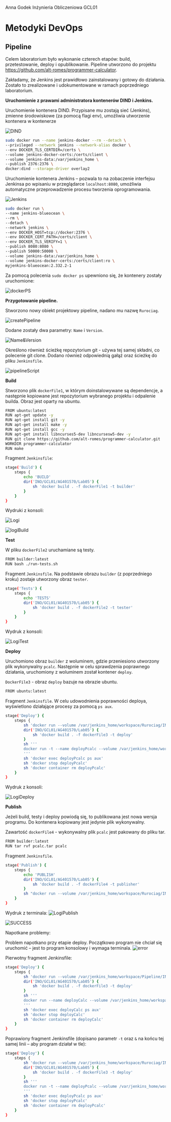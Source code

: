 Anna Godek
Inżynieria Obliczeniowa
GCL01

# Metodyki DevOps

## Pipeline

Celem laboratorium było wykonanie czterech etapów: build, przetestowanie, deploy i opublikowanie. Pipeline utworzono do projektu https://github.com/alt-romes/programmer-calculator.

Zakładamy, że Jenkins jest prawidłowo zainstalowany i gotowy do działania. Zostało to zrealizowane i udokumentowane w ramach poprzedniego laboratorium.

**Uruchomienie z prawami administratora kontenerów DIND i Jenkins.**

Uruchomienie kontenera DIND. Przypisane mu zostają sieć (Jenkins), zmienne środowiskowe (za pomocą flagi env), umożliwia utworzenie kontenera w kontenerze

![DIND](DIND.png)

```bash
sudo docker run --name jenkins-docker --rm --detach \
--privileged --network jenkins --network-alias docker \
--env DOCKER_TLS_CERTDIR=/certs \
--volume jenkins-docker-certs:/certs/client \
--volume jenkins-data:/var/jenkins_home \
--publish 2376:2376 \
docker:dind --storage-driver overlay2
```

Uruchomienie kontenera Jenkins – pozwala to na zobaczenie interfejsu Jenkinsa po wpisaniu w przeglądarce `localhost:8080`, umożliwia automatyczne przeprowadzenie procesu tworzenia oprogramowania.

![Jenkins](Jenkins.png)

```bash
sudo docker run \
--name jenkins-blueocean \
--rm \
--detach \
--network jenkins \
--env DOCKER_HOST=tcp://docker:2376 \
--env DOCKER_CERT_PATH=/certs/client \
--env DOCKER_TLS_VERIFY=1 \
--publish 8080:8080 \
--publish 50000:50000 \
--volume jenkins-data:/var/jenkins_home \
--volume jenkins-docker-certs:/certs/client:ro \
myjenkins-blueocean:2.332.2-1
```

Za pomocą polecenia `sudo docker ps` upewniono się, że kontenery zostały uruchomione:

![dockerPS](dockerPS.png)

**Przygotowanie pipeline.**

Stworzono nowy obiekt projektowy pipeline, nadano mu nazwę `Rurociag`.

![createPipeline](createPipeline.png)

Dodane zostały dwa parametry: `Name` i `Version`.

![Name&Version](Name&Version.png)

Określono również ścieżkę repozytorium git - używa tej samej składni, co polecenie git clone. Dodano również odpowiednią gałąź oraz ścieżkę do pliku `Jenkinsfile`.

![pipelineScript](pipelineScript.png)

**Build**

Stworzono plik `dockerFile1`, w którym doinstalowywane są dependencje, a następnie kopiowane jest repozytorium wybranego projektu i odpalenie builda. Obraz jest oparty na ubuntu.

```bash
FROM ubuntu:latest
RUN apt-get update -y
RUN apt-get install git -y
RUN apt-get install make -y
RUN apt-get install gcc -y
RUN apt-get install libncurses5-dev libncursesw5-dev -y
RUN git clone https://github.com/alt-romes/programmer-calculator.git
WORKDIR programmer-calculator
RUN make
```

Fragment `Jenkinsfile`:

```bash
stage('Build') {
	steps {
		echo 'BUILD'
		dir('INO/GCL01/AG401570/Lab05') {
			sh 'docker build . -f dockerFile1 -t builder'
		}
	}
}
```

Wydruki z konsoli:

![Logi](Logi.png)

![logiBuild](logiBuild.png)

**Test**

W pliku `dockerFile2` uruchamiane są testy.

```bash
FROM builder:latest
RUN bash ./run-tests.sh
```

Fragment `Jenkinsfile`. Na podstawie obrazu `builder` (z poprzedniego kroku) zostaje utworzony obraz `tester`.

```bash
stage('Tests') {
	steps {
		echo 'TESTS'
		dir('INO/GCL01/AG401570/Lab05') {
			sh 'docker build . -f dockerFile2 -t tester'
		}
	}
}
```

Wydruk z konsoli:

![LogiTest](LogiTest.png)

**Deploy**

Uruchomiono obraz `builder` z woluminem, gdzie przeniesiono utworzony plik wykonywalny `pcalc`. Następnie w celu sprawdzenia poprawnego działania, uruchomiony z woluminem został kontener `deploy`.

`DockerFile3` - obraz `deploy` bazuje na obrazie ubuntu.

```bash
FROM ubuntu:latest
```

Fragment `Jenkinsfile`. W celu udowodnienia poprawności deploya, wyświetlono działające procesy za pomocą `ps aux`.

```bash
stage('Deploy') {
	steps {
		sh 'docker run --volume /var/jenkins_home/workspace/Rurociag/INO/GCL01/AG401570/Lab05:/v builder mv pcalc /v'
		dir('INO/GCL01/AG401570/Lab05') {
			sh 'docker build . -f dockerFile3 -t deploy'
		}
		sh '''
		docker run -t --name deployPcalc --volume /var/jenkins_home/workspace/Rurociag/INO/GCL01/AG401570/Lab05:/v deploy v/pcalc&
		'''
		sh 'docker exec deployPcalc ps aux'
		sh 'docker stop deployPcalc'
		sh 'docker container rm deployPcalc'
	}
}
```

Wydruk z konsoli:

![LogiDeploy](LogiDeploy.png)

**Publish**

Jeżeli build, testy i deploy powiodą się, to publikowana jest nowa wersja programu. Do kontenera kopiowany jest jedynie plik wykonywalny.

Zawartość `dockerFile4` - wykonywalny plik `pcalc` jest pakowany do pliku tar.

```bash
FROM builder:latest
RUN tar rvf pcalc.tar pcalc
```

Fragment `Jenkinsfile`.

```bash
stage('Publish') {
	steps {
		echo 'PUBLISH'
		dir('INO/GCL01/AG401570/Lab05') {
			sh 'docker build . -f dockerFile4 -t publisher'
		}
		sh "docker run --volume /var/jenkins_home/workspace/Rurociag/INO/GCL01/AG401570/Lab05:/v publisher mv pcalc.tar /v"
	}
}
```

Wydruk z terminala:
![LogiPublish](LogiPublish.png)

![SUCCESS](SUCCESS.png)

Napotkane problemy:

Problem napotkano przy etapie deploy. Początkowo program nie chciał się uruchomić – jest to program konsolowy i wymaga terminala.
![error](error.png)

Pierwotny fragment Jenkinsfile:
```bash
stage('Deploy') {
	steps {
		sh 'docker run --volume /var/jenkins_home/workspace/Pipeline/INO/GCL01/AG401570/Lab05:/v builder mv pcalc /v'
		dir('INO/GCL01/AG401570/Lab05') {
			sh 'docker build . -f dockerFile3 -t deploy'
		}
		sh '''
		docker run --name deployCalc --volume /var/jenkins_home/workspace/Rurociag/INO/GCL01/AG401570/Lab05:/v deploy v/pcalc
		'''
		sh 'docker exec deployCalc ps aux' 
		sh 'docker stop deployCalc'
		sh 'docker container rm deployCalc'
	}
}
```
Poprawiony fragment Jenkinsfile (dopisano parametr `-t`  oraz `&` na końcu tej samej linii – aby program działał w tle):
```bash
stage('Deploy') {
	steps {
		sh 'docker run --volume /var/jenkins_home/workspace/Rurociag/INO/GCL01/AG401570/Lab05:/v builder mv pcalc /v'
		dir('INO/GCL01/AG401570/Lab05') {
			sh 'docker build . -f dockerFile3 -t deploy'
		}
		sh '''
		docker run -t --name deployPcalc --volume /var/jenkins_home/workspace/Rurociag/INO/GCL01/AG401570/Lab05:/v deploy v/pcalc&
		'''
		sh 'docker exec deployPcalc ps aux' 
		sh 'docker stop deployPcalc'
		sh 'docker container rm deployPcalc'      
	}
}
```